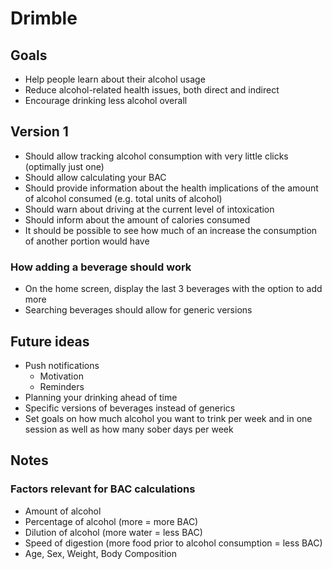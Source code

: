 # Drimble

## Goals

- Help people learn about their alcohol usage
- Reduce alcohol-related health issues, both direct and indirect
- Encourage drinking less alcohol overall

## Version 1

- Should allow tracking alcohol consumption with very little clicks (optimally just one)
- Should allow calculating your BAC 
- Should provide information about the health implications of the amount of alcohol consumed (e.g. total units of alcohol)
- Should warn about driving at the current level of intoxication
- Should inform about the amount of calories consumed
- It should be possible to see how much of an increase the consumption of another portion would have

### How adding a beverage should work

- On the home screen, display the last 3 beverages with the option to add more
- Searching beverages should allow for generic versions

## Future ideas

- Push notifications
  - Motivation
  - Reminders
- Planning your drinking ahead of time
- Specific versions of beverages instead of generics
- Set goals on how much alcohol you want to trink per week and in one session as well as how many sober days per week

## Notes

### Factors relevant for BAC calculations
  - Amount of alcohol
  - Percentage of alcohol (more = more BAC)
  - Dilution of alcohol (more water = less BAC)
  - Speed of digestion (more food prior to alcohol consumption = less BAC)
  - Age, Sex, Weight, Body Composition

